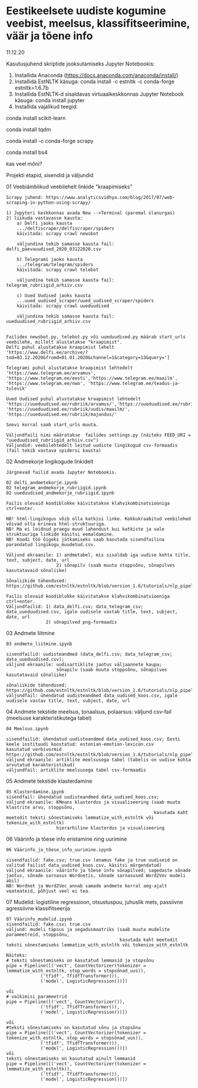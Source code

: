 # Eestikeelsete uudiste kogumine veebist, meelsus, klassifitseerimine, väär ja tõene info

11.12.20

Kasutusjuhend skriptide jooksutamiseks Jupyter Notebookis:
1. Installida Anaconda (https://docs.anaconda.com/anaconda/install/)
2. Installida EstNLTK käsuga:
conda install -c estnltk -c conda-forge estnltk=1.6.7b
3. Installida EstNLTK-d sisaldavas virtuaalkeskkonnas Jupyter Notebook käsuga:
conda install jupyter
3. Installida vajalikud teegid:

conda install scikit-learn

conda install tqdm

conda install -c conda-forge scrapy

conda install bs4

kas veel mõni?

Projekti etapid, sisendid ja väljundid

01 Veebiämblikud veebilehelt linkide "kraapimiseks"

    Scrapy juhend: https://www.analyticsvidhya.com/blog/2017/07/web-scraping-in-python-using-scrapy/

    1) Jupyteri keskkonnas avada New -->Terminal (paremal ülanurgas)
    2) liikuda vastavasse kausta:
        a) Delfi jaoks kausta
        .../delfiscraper/delfiscraper/spiders
        käivitada: scrapy crawl newsbot
        
        väljundina tekib samasse kausta fail: delfi_päevauudised_2020_03122020.csv
        
        b) Telegrami jaoks kausta
        .../telegram/telegram/spiders
        käivitada: scrapy crawl telebot
        
        väljundina tekib samasse kausta fail: telegram_rubriigid_arhiiv.csv
    
        c) Uued Uudised jaoks kausta
        ...uued_uudised_scraper/uued_uudised_scraper/spiders
        käivitada: scrapy crawl uueduudised
        
        väljundina tekib samasse kausta fail: uueduudised_rubriigid_arhiiv.csv
        
    
    Failides newsbot.py, telebot.py või uueduudised.py määrab start_urls veebilehe, millelt alustatakse "kraapimist".
    Delfi puhul alustatakse kraapimist lehelt 'https://www.delfi.ee/archive/?tod=03.12.2020&fromd=01.01.2020&channel=1&category=13&query=']
    
    Telegrami puhul alustatakse kraapimist lehtedelt 'https://www.telegram.ee/arvamus', 'https://www.telegram.ee/eesti','https://www.telegram.ee/maailm',                   'https://www.telegram.ee/nwo', 'https://www.telegram.ee/teadus-ja-tulevik'
    
    Uued Uudised puhul alustatakse kraapimist lehtedelt 'https://uueduudised.ee/rubriik/arvamus/','https://uueduudised.ee/rubriik/uudis/eesti/', 'https://uueduudised.ee/rubriik/uudis/maailm/', 'https://uueduudised.ee/rubriik/majandus/'
    
    Soovi korral saab start_urls muuta.
   
    Väljundfaili nimi määratakse  failides settings.py (näiteks FEED_URI = "uueduudised_rubriigid_arhiiv.csv")
    Väljundid: veebilehtedelt leitud uudiste lingikogud csv-formaadis (fail tekib vastava spidersi kausta)
    
02 Andmekorje lingikogude linkidelt

    Järgnevad failid avada Jupyter Notebookis.
    
    02 delfi_andmetekorje.ipynb
    02 telegram_andmekorje_rubriigid.ipynb
    02 uueduudised_andmekorje_rubriigid.ipynb
    
    Failis olevaid koodiblokke käivitatakse klahvikombinatsiooniga ctrl+enter. 
    
    NB! html-lingikogus võib olla katkisi linke. Kokkukraabitud veebilehed võivad olla erineva html-struktuuriga.
    NB! Ma ei leidnud praegu muud lahendust kui katkiste ja vale struktuuriga linkide käsitsi eemaldamine.
    NB! Koodi töö õigeks jätkamiseks saab kasutada sisendfailina parandatud lingikogu_muudetud.csv.
                
    Väljund ekraanile: 1) andmetabel, mis sisaldab iga uudise kohta title, text, subject, date, url
                       2) sõnapilv (saab muuta stoppsõnu, sõnapilves kasutatavaid sõnaliike)
                       
    Sõnaliikide tähendused:
    https://github.com/estnltk/estnltk/blob/version_1.6/tutorials/nlp_pipeline/A_02_morphology_tables.ipynb
    
    Failis olevaid koodiblokke käivitatakse klahvikombinatsiooniga ctrl+enter.
    Väljundfailid: 1) data_delfi.csv; data_telegram_csv; data_uueduudised.csv, igale uudisele vastab title, text, subject, date, url
                   2) sõnapilved png-formaadis
                   
03 Andmete liitmine

    03 andmete_liitmine.ipynb
    
    sisendfailid: uudisteandmed (data_delfi.csv; data_telegram_csv; data_uueduudised.csv);
    väljund ekraanile: uudisartiklite jaotus väljaannete kaupa;
                       sõnapilv (saab muuta stoppsõnu, sõnapilves kasutatavaid sõnaliike)
                       
    sõnaliikide tähendused:
    https://github.com/estnltk/estnltk/blob/version_1.6/tutorials/nlp_pipeline/A_02_morphology_tables.ipynb
    väljundfail: ühendatud uudisteandmed data_uudised_koos.csv, igale uudisele vastav title, text, subject, date, url
   
04 Andmete tekstide meelsus, tonaalsus, polaarsus: väljund csv-fail (meelsuse karakteristikutega tabel)

    04 Meelsus.ipynb
    
    sisendfailid: ühendatud uudisteandmed data_uudised_koos.csv; Eesti keele instituudi koostatud: estonian-emotion-lexicon.csv
    kasutatud verbivormid
    https://github.com/estnltk/estnltk/blob/version_1.6/tutorials/nlp_pipeline/A_02_morphology_tables.ipynb
    väljund ekraanile: artiklite meelsusega tabel (tabelis on uudise kohta arvutatud karakteristikud)
    väljundfail: artiklite meelsusega tabel csv-formaadis
    
05 Andmete tekstide klasterdamine

    05 Klasterdamine.ipynb
    sisendfail: ühendatud uudisteandmed data_uudised_koos.csv;
    väljund ekraanile: KMeans klasterdus ja visualiseering (saab muuta klastrite arvu, stoppsõnu, 
                                                            kasutada kaht meetodit teksti sõnestamiseks lemmatize_with_estnltk või tokenize_with_estnltk)
                       hierarhiline klasterdus ja visualiseering

06 Väärinfo ja tõese info eristamine ning uurimine

    06 Väärinfo_ja_tõese_info_uurimine.ipynb
    
    sisendfailid: fake.csv; true.csv (enamus fake ja true uudiseid on valitud failist data_uudised_koos.csv, käsitsi märgendatud)
    väljund ekraanile: väärinfo ja tõese info sõnapilved; sagedaste sõnade jaotus, sõnade sarnasus Wordnetis, sõnade sarnasused Word2Vec mudeli abil)
    NB! Wordnet ja Word2Vec annab samade andmete korral aeg-ajalt veateateid, põhjust veel ei tea.
    
    
07 Mudelid: logistiline regressioon, otsustuspuu, juhuslik mets, passiivne agressiivne klassifitseerija

    07 Väärinfo_mudelid.ipynb
    sisendfailid: fake.csv; true.csv
    väljund: mudeli täpsus ja segadusmaatriks (saab muuta mudelite parameetreid, stoppsõnu, 
                                               kasutada kaht meetodit teksti sõnestamiseks lemmatize_with_estnltk või tokenize_with_estnltk
                                               
    Näiteks:
    # teksti sõnestamiseks on kasutatud lemmasid ja stopsõnu
    pipe = Pipeline([('vect', CountVectorizer(tokenizer = lemmatize_with_estnltk, stop_words = stopsõnad_uus)),
                 ('tfidf', TfidfTransformer()),
                 ('model', LogisticRegression())])
                 
    või
    # vaikimisi parameetrid
    pipe = Pipeline([('vect', CountVectorizer()),
                 ('tfidf', TfidfTransformer()),
                 ('model', LogisticRegression())])
                 
    või
    #teksti sõnestamiseks on kasutatud sõnu ja stopsõnu
    pipe = Pipeline([('vect', CountVectorizer(tokenizer = tokenize_with_estnltk, stop_words = stopsõnad_uus)),
                 ('tfidf', TfidfTransformer()),
                 ('model', LogisticRegression())])
    või
    teksti sõnestamiseks on kasutatud ainult lemmasid
    pipe = Pipeline([('vect', CountVectorizer(tokenizer = lemmatize_with_estnltk)),
                 ('tfidf', TfidfTransformer()),
                 ('model', LogisticRegression())])
